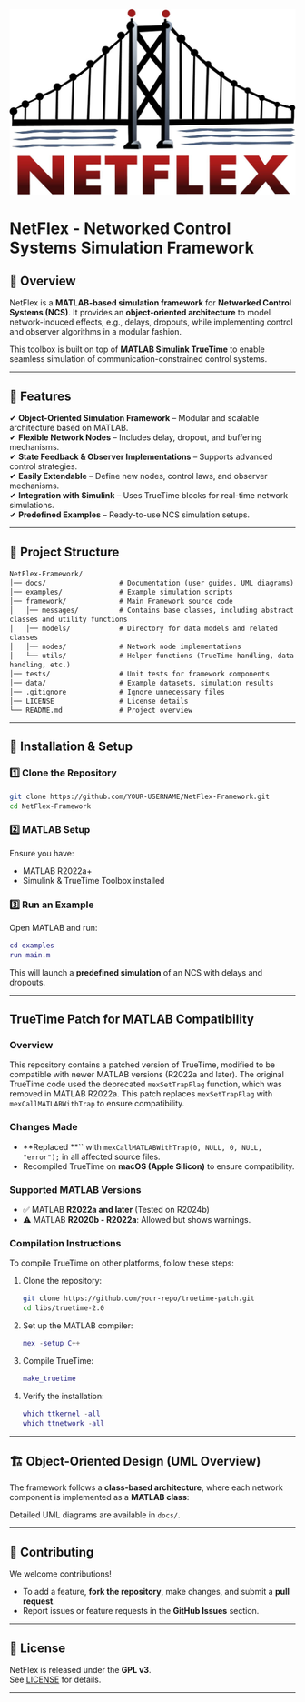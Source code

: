 ![NetFlex Logo](logo.jpeg)

# NetFlex - Networked Control Systems Simulation Framework

## 📌 Overview
NetFlex is a **MATLAB-based simulation framework** for **Networked Control Systems (NCS)**. It provides an **object-oriented architecture** to model network-induced effects, e.g., delays, dropouts, while implementing control and observer algorithms in a modular fashion.

This toolbox is built on top of **MATLAB Simulink TrueTime** to enable seamless simulation of communication-constrained control systems.

---

## 🚀 Features
✔ **Object-Oriented Simulation Framework** – Modular and scalable architecture based on MATLAB.  
✔ **Flexible Network Nodes** – Includes delay, dropout, and buffering mechanisms.  
✔ **State Feedback & Observer Implementations** – Supports advanced control strategies.  
✔ **Easily Extendable** – Define new nodes, control laws, and observer mechanisms.  
✔ **Integration with Simulink** – Uses TrueTime blocks for real-time network simulations.  
✔ **Predefined Examples** – Ready-to-use NCS simulation setups.  

---

## 📁 Project Structure

```
NetFlex-Framework/
│── docs/                  # Documentation (user guides, UML diagrams)
│── examples/              # Example simulation scripts
│── framework/             # Main Framework source code
│   │── messages/          # Contains base classes, including abstract classes and utility functions
│   │── models/            # Directory for data models and related classes
│   │── nodes/             # Network node implementations
│   └── utils/             # Helper functions (TrueTime handling, data handling, etc.)
│── tests/                 # Unit tests for framework components
│── data/                  # Example datasets, simulation results
│── .gitignore             # Ignore unnecessary files
│── LICENSE                # License details
└── README.md              # Project overview
```

---

## 🔧 Installation & Setup

### 1️⃣ **Clone the Repository**
```bash
git clone https://github.com/YOUR-USERNAME/NetFlex-Framework.git
cd NetFlex-Framework
```

### 2️⃣ **MATLAB Setup**
Ensure you have:
- MATLAB R2022a+
- Simulink & TrueTime Toolbox installed

### 3️⃣ **Run an Example**
Open MATLAB and run:
```matlab
cd examples
run main.m
```
This will launch a **predefined simulation** of an NCS with delays and dropouts.

---

## TrueTime Patch for MATLAB Compatibility

### Overview

This repository contains a patched version of TrueTime, modified to be compatible with newer MATLAB versions (R2022a and later). The original TrueTime code used the deprecated `mexSetTrapFlag` function, which was removed in MATLAB R2022a. This patch replaces `mexSetTrapFlag` with `mexCallMATLABWithTrap` to ensure compatibility.

### Changes Made

- **Replaced **`` with `mexCallMATLABWithTrap(0, NULL, 0, NULL, "error");` in all affected source files.
- Recompiled TrueTime on **macOS (Apple Silicon)** to ensure compatibility.

### Supported MATLAB Versions

- ✅ MATLAB **R2022a and later** (Tested on R2024b)
- ⚠️ MATLAB **R2020b - R2022a**: Allowed but shows warnings.

### Compilation Instructions

To compile TrueTime on other platforms, follow these steps:

1. Clone the repository:

   ```sh
   git clone https://github.com/your-repo/truetime-patch.git
   cd libs/truetime-2.0
   ```

2. Set up the MATLAB compiler:

   ```matlab
   mex -setup C++
   ```

3. Compile TrueTime:

   ```matlab
   make_truetime
   ```

4. Verify the installation:

   ```matlab
   which ttkernel -all
   which ttnetwork -all
   ```

---

## 🏗️ Object-Oriented Design (UML Overview)
The framework follows a **class-based architecture**, where each network component is implemented as a **MATLAB class**:
  
Detailed UML diagrams are available in `docs/`.

---

## 📜 Contributing
We welcome contributions!  
- To add a feature, **fork the repository**, make changes, and submit a **pull request**.  
- Report issues or feature requests in the **GitHub Issues** section.

---

## 📄 License
NetFlex is released under the **GPL v3**.  
See [LICENSE](LICENSE) for details.

---


